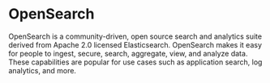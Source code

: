 # OpenSearch

OpenSearch is a community-driven, open source search and analytics suite derived from Apache 2.0 licensed Elasticsearch. OpenSearch makes it easy for people to ingest, secure, search, aggregate, view, and analyze data. These capabilities are popular for use cases such as application search, log analytics, and more.